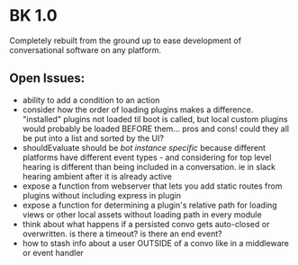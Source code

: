 # BK 1.0

Completely rebuilt from the ground up to ease development of conversational software on any platform.

## Open Issues:

* ability to add a condition to an action
* consider how the order of loading plugins makes a difference. "installed" plugins not loaded til boot is called, but local custom plugins would probably be loaded BEFORE them... pros and cons! could they all be put into a list and sorted by the UI?
* shouldEvaluate should be _bot instance specific_ because different platforms have different event types - and considering for top level hearing is different than being included in a conversation. ie in slack hearing ambient after it is already active
* expose a function from webserver that lets you add static routes from plugins without including express in plugin
* expose a function for determining a plugin's relative path for loading views or other local assets without loading path in every module
* think about what happens if a persisted convo gets auto-closed or overwritten.  is there a timeout? is there an end event?
* how to stash info about a user OUTSIDE of a convo like in a middleware or event handler
